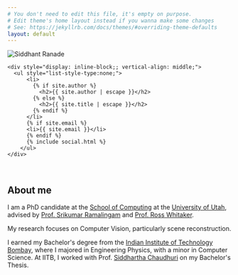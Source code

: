 ```yaml
---
# You don't need to edit this file, it's empty on purpose.
# Edit theme's home layout instead if you wanna make some changes
# See: https://jekyllrb.com/docs/themes/#overriding-theme-defaults
layout: default
---
```


<div class="home">
  <div style="overflow: auto">
    <div style="display: inline-block; width:30%; vertical-align: middle;">
      <img src="{{ '/images/Siddhant.jpg' | relative_url}}" alt="Siddhant Ranade">
    </div>

    <div style="display: inline-block;; vertical-align: middle;">
      <ul style="list-style-type:none;">
          <li>
            {% if site.author %}
              <h2>{{ site.author | escape }}</h2>
            {% else %}
              <h2>{{ site.title | escape }}</h2>
            {% endif %}
          </li>
          {% if site.email %}
          <li>{{ site.email }}</li>
          {% endif %}
          {% include social.html %}
        </ul>
    </div>

  </div>
</div>

<br>

<h2>About me</h2>
I am a PhD candidate at the <a href="https://www.cs.utah.edu/">School of Computing</a> at the <a href="https://www.utah.edu/">University of Utah</a>, advised by <a href="https://www.cs.utah.edu/~srikumar/">Prof. Srikumar Ramalingam</a> and <a href="https://www.cs.utah.edu/~whitaker/">Prof. Ross Whitaker</a>.

My research focuses on Computer Vision, particularly scene reconstruction.

I earned my Bachelor's degree from the <a href="http://www.iitb.ac.in/">Indian Institute of Technology Bombay</a>, where I majored in Engineering Physics, with a minor in Computer Science.  At IITB, I worked with Prof. <a href="https://www.cse.iitb.ac.in/~sidch/">Siddhartha Chaudhuri</a> on my Bachelor's Thesis.
